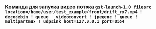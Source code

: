 ### Команда для запуска видео потока `gst-launch-1.0 filesrc location=/home/user/test_example/front/drift_rx7.mp4 ! decodebin ! queue ! videoconvert ! jpegenc ! queue ! multipartmux ! udpsink host=127.0.0.1 port=8554`